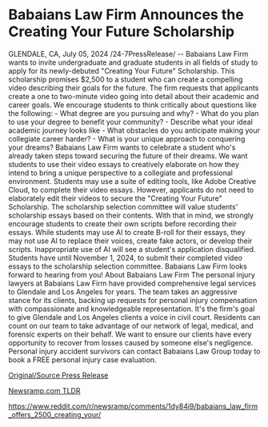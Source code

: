 # Babaians Law Firm Announces the Creating Your Future Scholarship

GLENDALE, CA, July 05, 2024 /24-7PressRelease/ -- Babaians Law Firm wants to invite undergraduate and graduate students in all fields of study to apply for its newly-debuted "Creating Your Future" Scholarship. This scholarship promises $2,500 to a student who can create a compelling video describing their goals for the future.  The firm requests that applicants create a one to two-minute video going into detail about their academic and career goals. We encourage students to think critically about questions like the following:  - What degree are you pursuing and why? - What do you plan to use your degree to benefit your community? - Describe what your ideal academic journey looks like - What obstacles do you anticipate making your collegiate career harder? - What is your unique approach to conquering your dreams?  Babaians Law Firm wants to celebrate a student who's already taken steps toward securing the future of their dreams. We want students to use their video essays to creatively elaborate on how they intend to bring a unique perspective to a collegiate and professional environment.  Students may use a suite of editing tools, like Adobe Creative Cloud, to complete their video essays. However, applicants do not need to elaborately edit their videos to secure the "Creating Your Future" Scholarship. The scholarship selection committee will value students' scholarship essays based on their contents.  With that in mind, we strongly encourage students to create their own scripts before recording their essays. While students may use AI to create B-roll for their essays, they may not use AI to replace their voices, create fake actors, or develop their scripts. Inappropriate use of AI will see a student's application disqualified.  Students have until November 1, 2024, to submit their completed video essays to the scholarship selection committee. Babaians Law Firm looks forward to hearing from you!  About Babaians Law Firm  The personal injury lawyers at Babaians Law Firm have provided comprehensive legal services to Glendale and Los Angeles for years. The team takes an aggressive stance for its clients, backing up requests for personal injury compensation with compassionate and knowledgeable representation.  It's the firm's goal to give Glendale and Los Angeles clients a voice in civil court. Residents can count on our team to take advantage of our network of legal, medical, and forensic experts on their behalf. We want to ensure our clients have every opportunity to recover from losses caused by someone else's negligence.  Personal injury accident survivors can contact Babaians Law Group today to book a FREE personal injury case evaluation. 

[Original/Source Press Release](https://www.24-7pressrelease.com/press-release/512291/babaians-law-firm-announces-the-creating-your-future-scholarship)
                    

[Newsramp.com TLDR](None) 

https://www.reddit.com/r/newsramp/comments/1dy84i9/babaians_law_firm_offers_2500_creating_your/